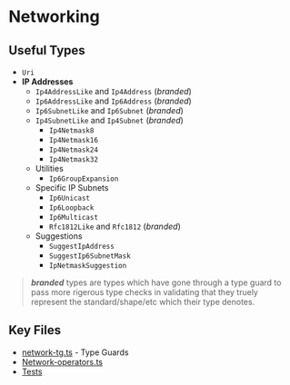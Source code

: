 # Networking

## Useful Types

- `Uri`
- **IP Addresses**
  - `Ip4AddressLike` and `Ip4Address` (_branded_)
  - `Ip6AddressLike` and `Ip6Address` (_branded_)
  - `Ip6SubnetLike` and `Ip6Subnet` (_branded_)
  - `Ip4SubnetLike` and `Ip4Subnet` (_branded_)
    - `Ip4Netmask8`
    - `Ip4Netmask16`
    - `Ip4Netmask24`
    - `Ip4Netmask32`
  - Utilities
    - `Ip6GroupExpansion`
  - Specific IP Subnets
    - `Ip6Unicast`
    - `Ip6Loopback`
    - `Ip6Multicast`
    - `Rfc1812Like` and `Rfc1812` (_branded_)
  - Suggestions
    - `SuggestIpAddress`
    - `SuggestIp6SubnetMask`
    - `IpNetmaskSuggestion`

> **_branded_** types are types which have gone through a type guard to pass more rigerous type checks in validating that they truely represent the standard/shape/etc which their type denotes.

## Key Files

- [network-tg.ts](../modules/runtime/src/type-guards/network-tg.ts) - Type Guards
- [Network-operators.ts](../modules/types/src/boolean-logic/operators/Network-operators.ts)
- [Tests](../tests/domains/networking)
